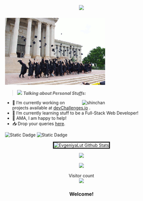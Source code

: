
<h1 align="center">
  <a href="#">
    <img src="https://readme-typing-svg.herokuapp.com/?lines=Hey,+There!+👋;Evgeniya+here+Lut+IN...;Nice+to+meet+you!&center=true&size=30">
  </a>
</h1>

<img src="https://github.com/EvgeniyaLut/EvgeniyaLut/blob/main/%D1%88%D0%BB%D1%8F%D0%BF%D1%8B.gif">


> <img src="assets/gifs/star.gif" width="30px">&nbsp;***Talking about Personal Stuffs:***

<img align="right" width=250px alt="shinchan" src="assets/gifs/shinchan.gif" />

-   🔭 I’m currently working on projects available at [devChallenges.io](https://devchallenges.io/) .
-   🌱 I’m currently learning stuff to be a Full-Stack Web Developer!
-   💬 AMA, I am happy to help!
-   📥 Drop your queries <a target="_blank" href="https://mailhide.io/e/uOjPBy2V">here</a>.


![Static Dadge](https://img.shields.io/badge/py-python-blue?logo=python)  ![Static Dadge](https://img.shields.io/badge/-autocad-red?style=plastic&logo=autocad)


<p align='center'><img width="450px" style="border-style:solid" src="https://github-readme-streak-stats.herokuapp.com/?user=EvgeniyaLut&theme=radical" alt="EvgeniyaLut Github Stats" />
  </p> 
   <p align='center'>
  <img width="450px" src="https://github-readme-stats.vercel.app/api?username=EvgeniyaLut&count_private=true&theme=radical"/>
</p>
  <p align='center'>
  <img src = "https://github-readme-stats.vercel.app/api/top-langs/?username=EvgeniyaLut&theme=radical&hide=jupyter%20notebook&layout=compact&langs_count=8"></p>

<p align="center"> 
  Visitor count<br>
  <img src="https://profile-counter.glitch.me/EvgeniyaLut/count.svg" />
</p>
 <div align="center">
 
 ### Welcome!

</div>
